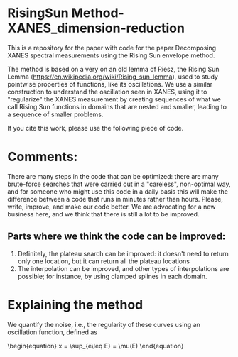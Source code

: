 # RisingSun Method-XANES_dimension-reduction

This is a repository for the paper with code for the paper <h>Decomposing XANES  spectral measurements using the Rising Sun envelope method</h>.

The method is based on a very on an old  lemma of Riesz, the Rising Sun Lemma (https://en.wikipedia.org/wiki/Rising_sun_lemma), used to study pointwise properties of functions, like its oscillations.  We use a similar construction to understand the oscillation seen in XANES, using it to "regularize" the XANES measurement by creating sequences of what we call Rising Sun functions in domains that are nested and smaller, leading to a sequence of smaller problems.




If you cite this work, please use the following piece of code. 


# Comments:

There are many steps in the code that can be optimized: there are many brute-force searches that were carried out in a "careless", non-optimal way, and for someone who might use this code in a daily basis this will make the difference between a code that runs in minutes rather than hours. Please, write, improve, and make our code better. We are advocating for a new business here, and we think that there is still a lot to be improved. 

## Parts where we think the code can be improved:

1. Definitely, the plateau search can be improved: it doesn't need to return only one location, but it can return all the plateau locations
2. The interpolation can be improved, and other types of interpolations are possible; for instance, by using clamped splines in each domain. 



# Explaining the method

We quantify the noise, i.e., the regularity of these curves using an oscillation function, defined as 

\begin{equation}
x = \sup_{e\leq E} = \mu(E)
\end{equation}
